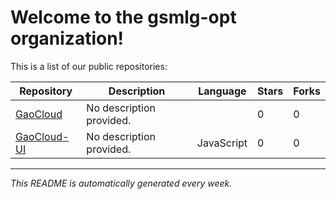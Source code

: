 # Welcome to the gsmlg-opt organization!

This is a list of our public repositories:

| Repository | Description | Language | Stars | Forks |
|------------|-------------|----------|-------|-------|
| [GaoCloud](https://github.com/gsmlg-opt/GaoCloud) | No description provided. |  | 0 | 0 |
| [GaoCloud-UI](https://github.com/gsmlg-opt/GaoCloud-UI) | No description provided. | JavaScript | 0 | 0 |


---
*This README is automatically generated every week.*
